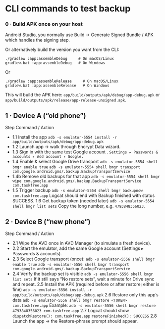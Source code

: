 # CLI commands to test backup

### 0 · Build APK once on your host
Android Studio, you normally use Build → Generate Signed Bundle / APK which handles the signing step.

Or alternatively build the version you want from the CLI:

`./gradlew :app:assembleDebug     # On macOS/Linux`          
`gradlew.bat :app:assembleDebug   # On Windows`

Or

`./gradlew :app:assembleRelease     # On macOS/Linux`          
`gradlew.bat :app:assembleRelease   # On Windows`

This will build the APK here: `app/build/outputs/apk/debug/app-debug.apk` or `app/build/outputs/apk/release/app-release-unsigned.apk`.

## 1 · Device A (“old phone”)
Step	Command / Action
- 1.1	Install the app
`adb -s emulator-5554 install -r app/build/outputs/apk/debug/app-debug.apk`
- 1.2	Launch app → walk through Encrypt Data wizard.
- 1.3	Sign in with the same test Google account . `Settings ▸ Passwords & accounts ▸ Add account ▸ Google.` 
- 1.4	Enable & select Google Drive transport
  `adb -s emulator-5554 shell bmgr enable true`
  `adb -s emulator-5554 shell bmgr transport com.google.android.gms/.backup.BackupTransportService`
- 1.4b Remove old backups for that app
`adb -s emulator-5554 shell bmgr wipe com.google.android.gms/.backup.BackupTransportService com.taskfree.app`
- 1.5	Trigger backup
  `adb -s emulator-5554 shell bmgr backupnow com.taskfree.app`
  Logcat should end with Backup finished with status SUCCESS.
  1.6	Get backup token (needed later)
  `adb -s emulator-5554 shell bmgr list sets`
  Copy the long number, e.g. `4793848356023`.

## 2 · Device B (“new phone”)
Step	Command / Action
- 2.1	Wipe the AVD once in AVD Manager (to simulate a fresh device).
- 2.2	Start the emulator, add the same Google account (Settings ▸ Passwords & accounts).
- 2.3	Select Google transport (once):
`adb -s emulator-5556 shell bmgr enable true`
`adb -s emulator-5556 shell bmgr transport com.google.android.gms/.backup.BackupTransportService`
- 2.4	Verify the backup set is visible
`adb -s emulator-5556 shell bmgr list sets`
If it still says “No restore sets”, wait a minute for Drive sync and repeat.
2.5	Install the APK (required before or after restore; either is fine)
`adb -s emulator-5556 install -r app/build/outputs/apk/debug/app-debug.apk`
2.6	Restore only this app’s data
`adb -s emulator-5556 shell bmgr restore <TOKEN> com.taskfree.app`
Example:
`adb -s emulator-5556 shell bmgr restore 4793848356023 com.taskfree.app`
2.7	Logcat should show
`dispatchRestore(): com.taskfree.app`
`restoreFinished(): SUCCESS`
2.8	Launch the app → the Restore-phrase prompt should appear.


